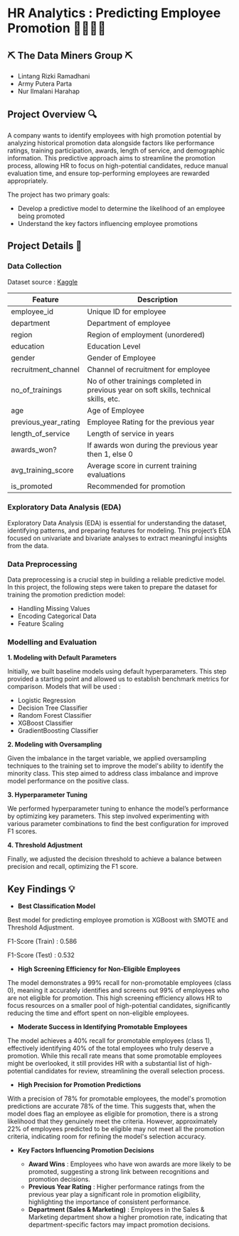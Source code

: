 # HR Analytics : Predicting Employee Promotion 🧑‍💼👩‍💼

## ⛏️ The Data Miners Group ⛏️
- Lintang Rizki Ramadhani
- Army Putera Parta
- Nur Ilmalani Harahap
  
## Project Overview 🔍
A company wants to identify employees with high promotion potential by analyzing historical promotion data alongside factors like performance ratings, training participation, awards, length of service, and demographic information. This predictive approach aims to streamline the promotion process, allowing HR to focus on high-potential candidates, reduce manual evaluation time, and ensure top-performing employees are rewarded appropriately.

The project has two primary goals:

- Develop a predictive model to determine the likelihood of an employee being promoted
- Understand the key factors influencing employee promotions

## Project Details 📝
### Data Collection
Dataset source : [Kaggle](https://www.kaggle.com/datasets/arashnic/hr-ana/data)
<div style="justify-content: center;">

| Feature              | Description                                                   |
|----------------------|---------------------------------------------------------------|
| employee_id          | Unique ID for employee                                        |
| department           | Department of employee                                        |
| region               | Region of employment (unordered)                              |
| education            | Education Level                                               |
| gender               | Gender of Employee                                            |
| recruitment_channel  | Channel of recruitment for employee                           |
| no_of_trainings      | No of other trainings completed in previous year on soft skills, technical skills, etc. |
| age                  | Age of Employee                                               |
| previous_year_rating | Employee Rating for the previous year                         |
| length_of_service    | Length of service in years                                    |
| awards_won?          | If awards won during the previous year then 1, else 0        |
| avg_training_score   | Average score in current training evaluations                 |
| is_promoted          | Recommended for promotion                                     |

</div>

### Exploratory Data Analysis (EDA)

Exploratory Data Analysis (EDA) is essential for understanding the dataset, identifying patterns, and preparing features for modeling. This project’s EDA focused on univariate and bivariate analyses to extract  meaningful insights from the data.

### Data Preprocessing

Data preprocessing is a crucial step in building a reliable predictive model. In this project, the following steps were taken to prepare the dataset for training the promotion prediction model:
  - Handling Missing Values
  - Encoding Categorical Data
  - Feature Scaling
  
### Modelling and Evaluation
**1. Modeling with Default Parameters**

Initially, we built baseline models using default hyperparameters. This step provided a starting point and allowed us to establish benchmark metrics for comparison. Models that will be used :
- Logistic Regression
- Decision Tree Classifier
- Random Forest Classifier
- XGBoost Classifier
- GradientBoosting Classifier

**2. Modeling with Oversampling**
   
  Given the imbalance in the target variable, we applied oversampling techniques to the training set to improve the model's ability to identify the minority class. This step aimed to address class imbalance and improve model performance on the positive class. 

**3. Hyperparameter Tuning**
   
  We performed hyperparameter tuning to enhance the model’s performance by optimizing key parameters. This step involved experimenting with various parameter combinations to find the best configuration for improved F1 scores.

**4. Threshold Adjustment**
   
  Finally, we adjusted the decision threshold to achieve a balance between precision and recall, optimizing the F1 score.

## Key Findings 💡
- **Best Classification Model**

Best model for predicting employee promotion is XGBoost with SMOTE and Threshold Adjustment.

F1-Score (Train) : 0.586

F1-Score (Test) : 0.532

- **High Screening Efficiency for Non-Eligible Employees**

The model demonstrates a 99% recall for non-promotable employees (class 0), meaning it accurately identifies and screens out 99% of employees who are not eligible for promotion. This high screening efficiency allows HR to focus resources on a smaller pool of high-potential candidates, significantly reducing the time and effort spent on non-eligible employees.
- **Moderate Success in Identifying Promotable Employees**

The model achieves a 40% recall for promotable employees (class 1), effectively identifying 40% of the total employees who truly deserve a promotion. While this recall rate means that some promotable employees might be overlooked, it still provides HR with a substantial list of high-potential candidates for review, streamlining the overall selection process.
- **High Precision for Promotion Predictions**

With a precision of 78% for promotable employees, the model's promotion predictions are accurate 78% of the time. This suggests that, when the model does flag an employee as eligible for promotion, there is a strong likelihood that they genuinely meet the criteria. However, approximately 22% of employees predicted to be eligible may not meet all the promotion criteria, indicating room for refining the model's selection accuracy.
- **Key Factors Influencing Promotion Decisions**
  
  - **Award Wins** : Employees who have won awards are more likely to be promoted, suggesting a strong link between recognitions and promotion decisions.
  - **Previous Year Rating** : Higher performance ratings from the previous year play a significant role in promotion eligibility, highlighting the importance of consistent performance.
  - **Department (Sales & Marketing)** : Employees in the Sales & Marketing department show a higher promotion rate, indicating that department-specific factors may impact promotion decisions.
